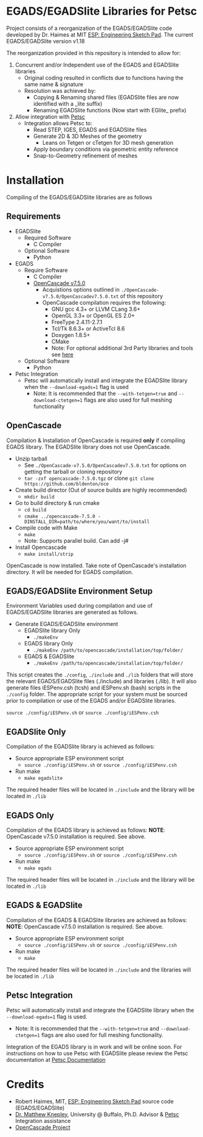 # EGADS/EGADSlite Libraries for Petsc

Project consists of a reorganization of the EGADS/EGADSlite code developed by Dr. Haimes at MIT [ESP: Engineering Sketch Pad](https://acdl.mit.edu/ESP).
The current EGADS/EGADSlite version v1.18

The reorganization provided in this repository is intended to allow for:

  1. Concurrent and/or Independent use of the EGADS and EGADSlite libraries
     - Original coding resulted in conflicts due to functions having the same name & signature
	 - Resolution was achieved by:
	   - Copying & Renaming shared files (EGADSlite files are now identified with a _lite suffix)
	   - Renaming EGADSlite functions (Now start with EGlite_ prefix)
  2. Allow integration with [Petsc](https://www.mcs.anl.gov/petsc)
     - Integration allows Petsc to:
       - Read STEP, IGES, EGADS and EGADSlite files
	   - Generate 2D & 3D Meshes of the geometry
	     - Leans on Tetgen or cTetgen for 3D mesh generation
	   - Apply boundary conditions via geometric entity reference
	   - Snap-to-Geometry refinement of meshes

# Installation

Compiling of the EGADS/EGADSlite libraries are as follows

## Requirements

  - EGADSlite
    - Required Software
	  - C Compiler
	- Optional Software
	  - Python
  - EGADS
    - Require Software
	  - C Compiler
      - [OpenCascade v7.5.0](https://dev.opencascade.org/)
	    - Acquistions options outlined in `./OpenCascade-v7.5.0/OpenCascadev7.5.0.txt` of this repository
	    - OpenCascade compilation requires the following:
	      - GNU gcc 4.3+ or LLVM CLang 3.6+
		  - OpenGL 3.3+ or OpenGL ES 2.0+
		  - FreeType 2.4.11-2.7.1
		  - Tcl/Tk 8.6.3+ or ActiveTcl 8.6
		  - Doxygen 1.8.5+
		  - CMake
		  - Note: For optional additional 3rd Party libraries and tools see [here](https://old.opencascade.com/doc/occt-7.5.0/overview/html/index.html)
	- Optional Software
	  - Python
  - Petsc Integration
    - Petsc will automatically install and integrate the EGADSlite library when the `--download-egads=1` flag is used
	  - Note: It is recommended that the `--with-tetgen=true` and `--download-ctetgen=1` flags are also used for full meshing functionality

## OpenCascade

Compilation & Installation of OpenCascade is required **only** if compiling EGADS library. The EGADSlite library does not use OpenCascade.

  - Unzip tarball
    - See `./OpenCascade-v7.5.0/OpenCascadev7.5.0.txt` for options on getting the tarball or cloning repository
    - `tar -zxf opencascade-7.5.0.tgz` or clone `git clone https://github.com/bldenton/oce`
  - Create build director (Out of source builds are highly recommended)
    - `mkdir build`
  - Go to build directory & run cmake
    - `cd build`
	- `cmake ../opencascade-7.5.0 -DINSTALL_DIR=path/to/where/you/want/to/install`
  - Compile code with Make
    - `make`
	- Note: Supports parallel build. Can add -j#
  - Install Opencascade
    - `make install/strip`

OpenCascade is now installed. Take note of OpenCascade's installation directory. It will be needed for EGADS compilation.

## EGADS/EGADSlite Environment Setup

Environment Variables used during compilation and use of EGADS/EGADSlite libraries are generated as follows.

  - Generate EGADS/EGADSlite environment
    - EGADSlite library Only
	  - `./makeEnv`
	- EGADS library Only
	  - `./makeEnv /path/to/opencascade/installation/top/folder/`
	- EGADS & EGADSlite
	  - `./makeEnv /path/to/opencascade/installation/top/folder/`

This script creates the `./config`, `./include` and `./lib` folders that will store the relevant EGADS/EGADSlite files (./include) and libraries (./lib).
It will also generate files iESPenv.csh (tcsh) and iESPenv.sh (bash) scripts in the `./config` folder. The appropriate script for your system must
be sourced prior to compilation or use of the EGADS and/or EGADSlite libraries.

  `source ./config/iESPenv.sh`  or  `source ./config/iESPenv.csh`

## EGADSlite Only

Compilation of the EGADSlite library is achieved as follows:

  - Source appropriate ESP environment script
    - `source ./config/iESPenv.sh` or `source ./config/iESPenv.csh`
  - Run make
    - `make egadslite`

The required header files will be located in `./include` and the library will be located in `./lib`

## EGADS Only

Compilation of the EGADS library is achieved as follows:
**NOTE**: OpenCascade v7.5.0 installation is required. See above.

  - Source appropriate ESP environment script
    - `source ./config/iESPenv.sh` or `source ./config/iESPenv.csh`
  - Run make
    - `make egads`

The required header files will be located in `./include` and the library will be located in `./lib`

## EGADS & EGADSlite

Compilation of the EGADS & EGADSlite libraries are achieved as follows:
**NOTE**: OpenCascade v7.5.0 installation is required. See above.

  - Source appropriate ESP environment script
    - `source ./config/iESPenv.sh` or `source ./config/iESPenv.csh`
  - Run make
    - `make`

The required header files will be located in `./include` and the libraries will be located in `./lib`

## Petsc Integration

Petsc will automatically install and integrate the EGADSlite library when the `--download-egads=1` flag is used.
  - Note: It is recommended that the `--with-tetgen=true` and `--download-ctetgen=1` flags are also used for full meshing functionality.

Integration of the EGADS library is in work and will be online soon. For instructions on how to use Petsc with EGADSlite please review the Petsc documentation
at [Petsc Documentation](https://www.mcs.anl.gov/petsc/documentation/index.html)


# Credits

- Robert Haimes, MIT, [ESP: Engineering Sketch Pad](https://acdl.mit.edu/ESP) source code (EGADS/EGADSlite)
- [Dr. Matthew Knepley](https://cse.buffalo.edu/~knepley/), University @ Buffalo, Ph.D. Advisor & [Petsc](https://www.mcs.anl.gov/petsc) Integration assistance 
- [OpenCascade Project](https://dev.opencascade.org/)





		
